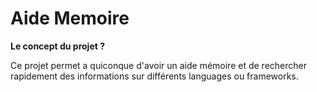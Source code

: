 # Aide Memoire

**Le concept du projet ?**

Ce projet permet a quiconque d'avoir un aide mémoire et de rechercher rapidement des informations sur différents languages ou frameworks.